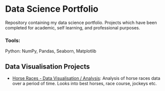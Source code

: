 # Data Science Portfolio
Repository containing my data science portfolio. Projects which have been completed for academic, self learning, and professional purposes.

### Tools:
Python: NumPy, Pandas, Seaborn, Matplotlib

## Data Visualisation Projects
- [Horse Races - Data Visualisation / Analysis]([https://pages.github.com/](https://github.com/polina-chestak/data_science_portfolio/blob/main/data-visualisation/Horse%20Races%20Data%20Visualisation.ipynb)https://github.com/polina-chestak/data_science_portfolio/blob/main/data-visualisation/Horse%20Races%20Data%20Visualisation.ipynb): Analysis of horse races data over a period of time. Looks into best horses, race course, jockeys etc. 
